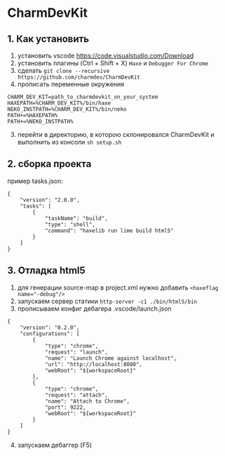 # CharmDevKit

## 1. Как установить

1) установить vscode https://code.visualstudio.com/Download
2) установить плагины (Ctrl + Shift + X) `Haxe` и `Debugger For Chrome`
3) сделать `git clone --recursive https://github.com/charmdev/CharmDevKit`
4) прописать переменные окружения 
```
CHARM_DEV_KIT=path_to_charmdevkit_on_your_system
HAXEPATH=%CHARM_DEV_KIT%/bin/haxe
NEKO_INSTPATH=%CHARM_DEV_KIT%/bin/neko
PATH+=%HAXEPATH%
PATH+=%NEKO_INSTPATH%
```
3) перейти в директорию, в которою склонировался CharmDevKit и выполнить из консоли `sh setup.sh`

## 2. сборка проекта

пример tasks.json:
```
{
    "version": "2.0.0",
    "tasks": [
        {
            "taskName": "build",
            "type": "shell",
            "command": "haxelib run lime build html5"
        }
    ]
}
```


## 3. Отладка html5

1) для генерации source-map в project.xml нужно добавить `<haxeflag name="-debug"/>`
2) запускаем сервер статики `http-server -c1 ./bin/html5/bin`
3) прописываем конфиг дебагера .vscode/launch.json
```
{
    "version": "0.2.0",
    "configurations": [
        {
            "type": "chrome",
            "request": "launch",
            "name": "Launch Chrome against localhost",
            "url": "http://localhost:8080",
            "webRoot": "${workspaceRoot}"
        },
        {
            "type": "chrome",
            "request": "attach",
            "name": "Attach to Chrome",
            "port": 9222,
            "webRoot": "${workspaceRoot}"
        }
    ]
}
```
4) запускаем дебаггер (F5)
